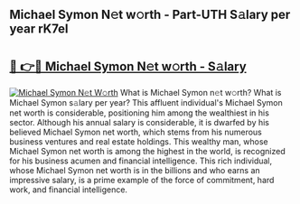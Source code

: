 ## Michael Symon N𝚎t w𝚘rth - Part-UTH S𝚊lary per year rK7el

# <h2><a href="http://gc05koy.nevu.top/?p=Michael+Symon">🔗 👉🔴 Michael Symon N𝚎t w𝚘rth - S𝚊lary</a></h2>

[![Michael Symon N𝚎t W𝚘rth](https://i.imgur.com/Oavwk0R.jpeg)](http://gc05koy.nevu.top/?p=Michael+Symon)
What is Michael Symon n𝚎t w𝚘rth? What is Michael Symon s𝚊lary per year?
This affluent individual's Michael Symon net worth is considerable, positioning him among the wealthiest in his sector. Although his annual salary is considerable, it is dwarfed by his believed Michael Symon net worth, which stems from his numerous business ventures and real estate holdings. This wealthy man, whose Michael Symon net worth is among the highest in the world, is recognized for his business acumen and financial intelligence. This rich individual, whose Michael Symon net worth is in the billions and who earns an impressive salary, is a prime example of the force of commitment, hard work, and financial intelligence.
